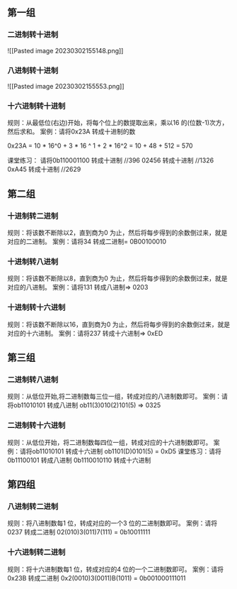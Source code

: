 ## 第一组

### 二进制转十进制

![[Pasted image 20230302155148.png]]

### 八进制转十进制

![[Pasted image 20230302155553.png]]

### 十六进制转十进制

规则：从最低位(右边)开始，将每个位上的数提取出来，乘以16 的(位数-1)次方，然后求和。
案例：请将0x23A 转成十进制的数

0x23A = 10 * 16^0 + 3 * 16 ^ 1 + 2 * 16^2 = 10 + 48 + 512 = 570

课堂练习：
请将0b110001100 转成十进制  //396
02456 转成十进制   //1326
0xA45 转成十进制   //2629

## 第二组

### 十进制转二进制

规则：将该数不断除以2，直到商为0 为止，然后将每步得到的余数倒过来，就是对应的二进制。
案例：请将34 转成二进制= 0B00100010

### 十进制转八进制

规则：将该数不断除以8，直到商为0 为止，然后将每步得到的余数倒过来，就是对应的八进制。
案例：请将131 转成八进制=> 0203

### 十进制转十六进制

规则：将该数不断除以16，直到商为0 为止，然后将每步得到的余数倒过来，就是对应的十六进制。
案例：请将237 转成十六进制=> 0xED

## 第三组

### 二进制转八进制

规则：从低位开始,将二进制数每三位一组，转成对应的八进制数即可。
案例：请将ob11010101 转成八进制
ob11(3)010(2)101(5) => 0325

### 二进制转十六进制

规则：从低位开始，将二进制数每四位一组，转成对应的十六进制数即可。
案例：请将ob11010101 转成十六进制
ob1101(D)0101(5) = 0xD5
课堂练习：请将
0b11100101 转成八进制
0b1110010110 转成十六进制

## 第四组

### 八进制转二进制

规则：将八进制数每1 位，转成对应的一个3 位的二进制数即可。
案例：请将0237 转成二进制
02(010)3(011)7(111) = 0b10011111

### 十六进制转二进制

规则：将十六进制数每1 位，转成对应的4 位的一个二进制数即可。
案例：请将0x23B 转成二进制
0x2(0010)3(0011)B(1011) = 0b001000111011